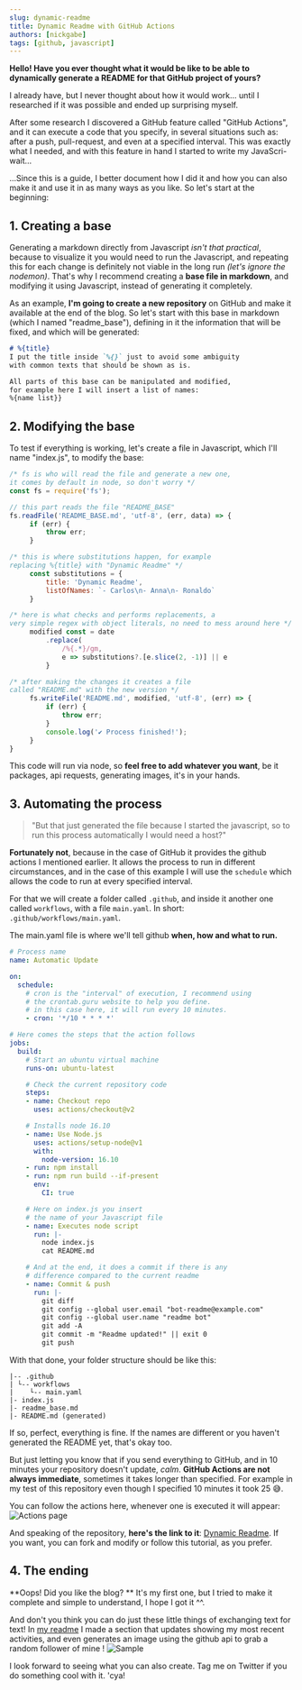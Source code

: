 ```yaml
---
slug: dynamic-readme
title: Dynamic Readme with GitHub Actions
authors: [nickgabe]
tags: [github, javascript]
---
```


**Hello! Have you ever thought what it would be like to be able to dynamically generate a README for that GitHub project of yours?**

I already have, but I never thought about how it would work... until I researched if it was possible and ended up surprising myself.

After some research I discovered a GitHub feature called "GitHub Actions", and it can execute a code that you specify, in several situations such as: after a push, pull-request, and even at a specified interval. This was exactly what I needed, and with this feature in hand I started to write my JavaScri- wait...

...Since this is a guide, I better document how I did it and how you can also make it and use it in as many ways as you like. So let's start at the beginning:

<!-- truncate -->

## 1. Creating a base
Generating a markdown directly from Javascript _isn't that practical_, because to visualize it you would need to run the Javascript, and repeating this for each change is definitely not viable in the long run _(let's ignore the nodemon)_. That's why I recommend creating a **base file in markdown**, and modifying it using Javascript, instead of generating it completely.

As an example, **I'm going to create a new repository** on GitHub and make it available at the end of the blog. So let's start with this base in markdown (which I named "readme_base"), defining in it the information that will be fixed, and which will be generated:

```md title="README_BASE.md"
# %{title}
I put the title inside `%{}` just to avoid some ambiguity
with common texts that should be shown as is.

All parts of this base can be manipulated and modified,
for example here I will insert a list of names:
%{name list}}
```

## 2. Modifying the base
To test if everything is working, let's create a file in Javascript, which I'll name "index.js", to modify the base:

```js title="index.js"
/* fs is who will read the file and generate a new one,
it comes by default in node, so don't worry */
const fs = require('fs');

// this part reads the file "README_BASE"
fs.readFile('README_BASE.md', 'utf-8', (err, data) => {
     if (err) {
         throw err;
     }

/* this is where substitutions happen, for example
replacing %{title} with "Dynamic Readme" */
     const substitutions = {
         title: 'Dynamic Readme',
         listOfNames: `- Carlos\n- Anna\n- Ronaldo`
     }

/* here is what checks and performs replacements, a
very simple regex with object literals, no need to mess around here */
     modified const = date
         .replace(
             /%{.*}/gm,
             e => substitutions?.[e.slice(2, -1)] || e
         }

/* after making the changes it creates a file
called "README.md" with the new version */
     fs.writeFile('README.md', modified, 'utf-8', (err) => {
         if (err) {
             throw err;
         }
         console.log('✔ Process finished!');
     }
}
```

This code will run via node, so **feel free to add whatever you want**, be it packages, api requests, generating images, it's in your hands.

## 3. Automating the process
> "But that just generated the file because I started the javascript, so to run this process automatically I would need a host?"

**Fortunately not**, because in the case of GitHub it provides the github actions I mentioned earlier. It allows the process to run in different circumstances, and in the case of this example I will use the `schedule` which allows the code to run at every specified interval.

For that we will create a folder called `.github`, and inside it another one called `workflows`, with a file `main.yaml`.
In short: `.github/workflows/main.yaml`.

The main.yaml file is where we'll tell github **when, how and what to run.**
```yaml title=".github/workflows/main.yaml"
# Process name
name: Automatic Update

on:
  schedule:
    # cron is the "interval" of execution, I recommend using
    # the crontab.guru website to help you define.
    # in this case here, it will run every 10 minutes.
    - cron: '*/10 * * * *'

# Here comes the steps that the action follows
jobs:
  build:
    # Start an ubuntu virtual machine
    runs-on: ubuntu-latest

    # Check the current repository code
    steps:
    - name: Checkout repo
      uses: actions/checkout@v2

    # Installs node 16.10
    - name: Use Node.js
      uses: actions/setup-node@v1
      with:
        node-version: 16.10
    - run: npm install
    - run: npm run build --if-present
      env:
        CI: true

    # Here on index.js you insert
    # the name of your Javascript file
    - name: Executes node script
      run: |-
        node index.js
        cat README.md

    # And at the end, it does a commit if there is any
    # difference compared to the current readme
    - name: Commit & push
      run: |-
        git diff
        git config --global user.email "bot-readme@example.com"
        git config --global user.name "readme bot"
        git add -A
        git commit -m "Readme updated!" || exit 0
        git push
```

With that done, your folder structure should be like this:
```
|-- .github
| └-- workflows
|    └-- main.yaml
|- index.js
|- readme_base.md
|- README.md (generated)
```
If so, perfect, everything is fine. If the names are different or you haven't generated the README yet, that's okay too.

But just letting you know that if you send everything to GitHub, and in 10 minutes your repository doesn't update, _calm_. **GitHub Actions are not always immediate**, sometimes it takes longer than specified. For example in my test of this repository even though I specified 10 minutes it took 25 😅.

You can follow the actions here, whenever one is executed it will appear:
![Actions page](https://dev-to-uploads.s3.amazonaws.com/uploads/articles/8ar3u99uur84gpwc19a6.png)

And speaking of the repository, **here's the link to it**: [Dynamic Readme](https://github.com/Nick-Gabe/dynamic-readme). If you want, you can fork and modify or follow this tutorial, as you prefer.

## 4. The ending
**Oops! Did you like the blog? ** It's my first one, but I tried to make it complete and simple to understand, I hope I got it ^^.

And don't you think you can do just these little things of exchanging text for text! In [my readme](https://github.com/Nick-Gabe/Nick-Gabe) I made a section that updates showing my most recent activities, and even generates an image using the github api to grab a random follower of mine !
![Sample](https://dev-to-uploads.s3.amazonaws.com/uploads/articles/a2nxpf63ju91qmlurvnd.png)

I look forward to seeing what you can also create.
Tag me on Twitter if you do something cool with it. 'cya!